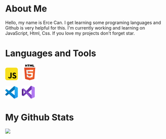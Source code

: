 
# About Me

Hello, my name is Erce Can. I get learning some programing languages and Github is very helpful for this. I'm currently working and learning on JavaScript, Html, Css.
If you love my projects don't forget star.


# Languages and Tools

<img src="https://raw.githubusercontent.com/Mempler/Mempler/master/assets/javascript.svg" width="40px">ㅤ<img src="https://raw.githubusercontent.com/Mempler/Mempler/master/assets/html5.svg" width="50px">

<img src="https://raw.githubusercontent.com/Mempler/Mempler/master/assets/visual-studio-code.svg" width="40px">ㅤ<img src="https://raw.githubusercontent.com/Mempler/Mempler/master/assets/vs2019.svg" width="41px">

# My Github Stats

<img src="https://github-readme-stats.vercel.app/api?username=Patavatsiz&&show_icons=true&title_color=ffffff&icon_color=bb2acf&text_color=daf7dc&bg_color=151515">
